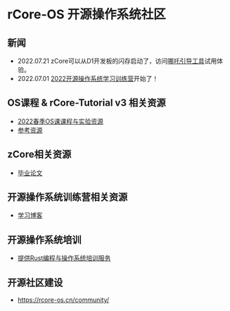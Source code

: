 
# rCore-OS 开源操作系统社区

## 新闻
- 2022.07.21 zCore可以从D1开发板的闪存启动了，访问[哪吒引导工具](https://github.com/YdrMaster/nezha-boot-util)试用体验。
- 2022.07.01 [2022开源操作系统学习训练营](https://github.com/LearningOS/rust-based-os-comp2022/blob/main/scheduling.md)开始了！

## OS课程 & rCore-Tutorial v3 相关资源
- [2022春季OS课课程与实验资源](https://github.com/LearningOS/rust-based-os-comp2022/blob/main/relatedinfo.md)
- [参考资源](./resource.md)

## zCore相关资源
- [毕业论文](https://github.com/rcore-os/zCore/wiki/documents-of-zcore#thesis)

## 开源操作系统训练营相关资源
- [学习博客](http://rcore-os.cn/blog/)

## 开源操作系统培训
- [提供Rust编程与操作系统培训服务](https://rust.os2edu.cn/)

## 开源社区建设
- <https://rcore-os.cn/community/>
